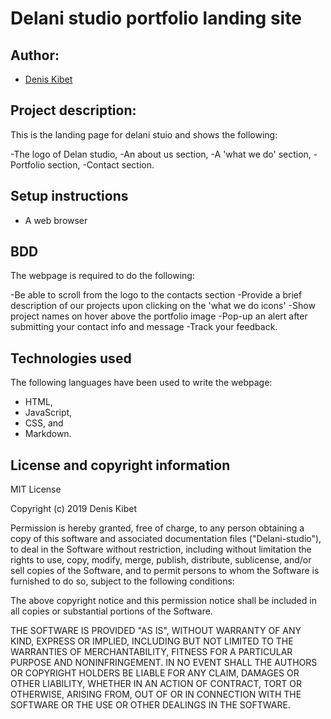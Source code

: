 # Delani studio portfolio landing site

## Author:
- [Denis Kibet](https://github.com/Kibet1816)

## Project description:
This is the landing page for delani stuio and shows the following:

-The logo of Delan studio,
-An about us section,
-A 'what we do' section,
-Portfolio section,
-Contact section.
 
## Setup instructions
- A web browser

## BDD
The webpage is required to do the following:

-Be able to scroll from the logo to the contacts section
-Provide a brief description of our projects upon clicking on the 'what we do icons'
-Show project names on hover above the portfolio image
-Pop-up an alert after submitting your contact info and message
-Track your feedback.

## Technologies used
The following languages have been used to write the webpage:
- HTML,
- JavaScript,
- CSS, and
- Markdown.

## License and copyright information

MIT License

Copyright (c) 2019 Denis Kibet

Permission is hereby granted, free of charge, to any person obtaining a copy
of this software and associated documentation files ("Delani-studio"), to deal
in the Software without restriction, including without limitation the rights
to use, copy, modify, merge, publish, distribute, sublicense, and/or sell
copies of the Software, and to permit persons to whom the Software is
furnished to do so, subject to the following conditions:

The above copyright notice and this permission notice shall be included in all
copies or substantial portions of the Software.

THE SOFTWARE IS PROVIDED "AS IS", WITHOUT WARRANTY OF ANY KIND, EXPRESS OR
IMPLIED, INCLUDING BUT NOT LIMITED TO THE WARRANTIES OF MERCHANTABILITY,
FITNESS FOR A PARTICULAR PURPOSE AND NONINFRINGEMENT. IN NO EVENT SHALL THE
AUTHORS OR COPYRIGHT HOLDERS BE LIABLE FOR ANY CLAIM, DAMAGES OR OTHER
LIABILITY, WHETHER IN AN ACTION OF CONTRACT, TORT OR OTHERWISE, ARISING FROM,
OUT OF OR IN CONNECTION WITH THE SOFTWARE OR THE USE OR OTHER DEALINGS IN THE
SOFTWARE.
